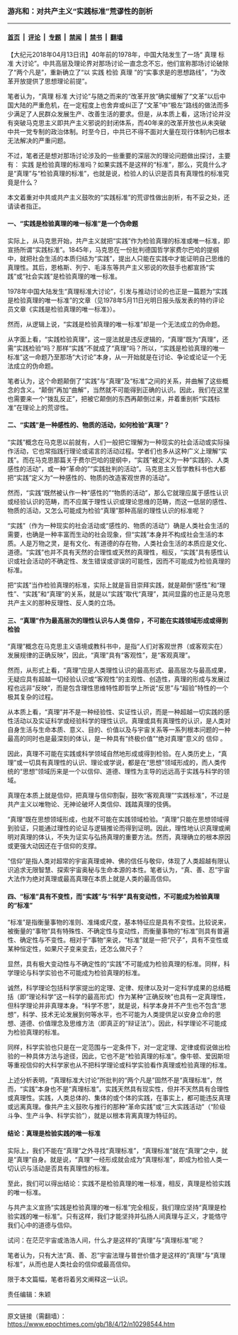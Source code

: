 ### 游兆和：对共产主义“实践标准”荒谬性的剖析

---

#### [首页](../../../..?n10298544) &nbsp;|&nbsp; [评论](../../../../../epoch-comment?n10298544) &nbsp;|&nbsp; [专题](../../../../../epoch-special?n10298544) &nbsp;|&nbsp; [禁闻](../../../../../epoch-news?n10298544) &nbsp;|&nbsp; [禁书](../../../../../books?n10298544) &nbsp;|&nbsp; [翻墙](https://github.com/gfw-breaker/nogfw/blob/master/README.md?n10298544)


<div class="post_content" id="artbody" itemprop="articleBody">
 <!-- article content begin -->
 <p>
  【大纪元2018年04月13日讯】40年前的1978年，中国大陆发生了一场“
  <ok href="https://www.epochtimes.com/gb/tag/%E7%9C%9F%E7%90%86.html">
   真理
  </ok>
  <ok href="https://www.epochtimes.com/gb/tag/%E6%A0%87%E5%87%86.html">
   标准
  </ok>
  大讨论”。中共高层及理论界对那场讨论一直念念不忘，他们宣称那场讨论破除了“两个凡是”，重新确立了“以
  <ok href="https://www.epochtimes.com/gb/tag/%E5%AE%9E%E8%B7%B5.html">
   实践
  </ok>
  检验
  <ok href="https://www.epochtimes.com/gb/tag/%E7%9C%9F%E7%90%86.html">
   真理
  </ok>
  ”的“实事求是的思想路线”，“为改革开放提供了思想理论前提”。
 </p>
 <p>
  笔者认为，“真理
  <ok href="https://www.epochtimes.com/gb/tag/%E6%A0%87%E5%87%86.html">
   标准
  </ok>
  大讨论”与随之而来的“改革开放”确实缓解了“文革”以后中国大陆的严重危机，在一定程度上也舍弃或纠正了“文革”中“极左”路线的做法而多少满足了人民群众发展生产、改善生活的要求。但是，从本质上看，这场讨论并没有突破马克思主义即共产主义邪说的封闭体系，而40年来的改革开放也从未突破中共一党专制的政治体制。时至今日，中共已不得不面对大量在现行体制内已根本无法解决的严重问题。
 </p>
 <p>
  不过，笔者还是想对那场讨论涉及的一些重要的深层次的理论问题做出探讨，主要有：
  <ok href="https://www.epochtimes.com/gb/tag/%E5%AE%9E%E8%B7%B5.html">
   实践
  </ok>
  是检验真理的标准吗？如果实践不是这样的“标准”，那么，究竟什么才是“真理”与“检验真理的标准”，也就是说，检验人的认识是否具有真理性的标准究竟是什么？
 </p>
 <p>
  本文着重对中共或共产主义鼓吹的“实践标准”的荒谬性做出剖析，有不妥之处，还请读者指正。
 </p>
 <h4>
  一、“实践是检验真理的唯一标准”是一个伪命题
 </h4>
 <p>
  实际上，从马克思开始，共产主义就把“实践”作为检验真理的标准或唯一标准，即宣扬所谓“实践标准”。1845年，马克思在一份批判德国哲学家费尔巴哈的提纲中，就把社会生活的本质归结为“实践”，提出人只能在实践中才能证明自己思维的真理性。其后，恩格斯、列宁、毛泽东等共产主义邪说的吹鼓手也都宣扬“实践”或“社会实践”是检验真理的唯一标准。
 </p>
 <p>
  1978年中国大陆发生“真理标准大讨论”，引发与推动讨论的也正是一篇题为“实践是检验真理的唯一标准”的文章（见1978年5月11日光明日报头版发表的特约评论员文章《实践是检验真理的唯一标准》）。
 </p>
 <p>
  然而，从逻辑上说，“实践是检验真理的唯一标准”却是一个无法成立的伪命题。
 </p>
 <p>
  从字面上看，“实践检验真理”，这一提法就是违反逻辑的，“真理”既为“真理”，还需“实践检验”吗？那样“实践”不就成了“真理”吗？所以，“实践是检验真理的唯一标准”这一命题乃至那场“大讨论”本身，从一开始就是在讨论、争论或论证一个无法成立的伪命题。
 </p>
 <p>
  笔者认为，这个命题颠倒了“实践”与“真理”及“标准”之间的关系，并曲解了这些概念的含义。“颠倒”再加“曲解”，当然就不可能得到正确的认识。因此，我们在这里也需要来一个“拨乱反正”，把被它颠倒的东西再颠倒过来，并着重剖析“实践标准”在理论上的荒谬性。
 </p>
 <h4>
  二、“实践”是一种感性的、物质的活动，如何检验“真理”？
 </h4>
 <p>
  “实践”概念在马克思以前就有，人们一般把它理解为一种现实的社会活动或实际操作活动，它也常指践行理论或诺言的活动过程。学者们也多从这种广义上理解“实践”。而在马克思那篇关于费尔巴哈的提纲中，“实践”被定义为一种“实践的、人类感性的活动”，或一种“革命的”“实践批判的活动”。马克思主义哲学教科书也大都把“实践”定义为“一种感性的、物质的改造客观世界的活动”。
 </p>
 <p>
  然而，“实践”既然被认作一种“感性的”“物质的活动”，那么它就理应属于感性认识或经验认识的范畴，而不应属于理性认识或理论思维的范畴，而这一低层的感性、物质的活动，又怎么可能成为检验“真理”那种高层的理性认识的标准呢？
 </p>
 <p>
  “实践”（作为一种现实的社会活动或“感性的、物质的活动”）确是人类社会生活的需要，也确是一种丰富而生动的社会现象，但“实践”本身并不构成社会生活的本质。人是万物之灵，是有文化、有道德的存在物，人类社会生活的本质应是文化、道德。“实践”也并不具有天然的合理性或天然的真理性，相反，“实践”具有感性认识或社会活动的不确定性、发生错误或谬误的可能性，因而不可能成为检验真理的标准。
 </p>
 <p>
  把“实践”当作检验真理的标准，实际上就是盲目崇拜实践，就是颠倒“感性”和“理性”、“实践”和“真理”的关系，就是以“实践”取代“真理”，其间显露的也正是马克思共产主义的那种反理性、反人类的立场。
 </p>
 <h4>
  三、“真理”作为最高层次的理性认识与人类
  <ok href="https://www.epochtimes.com/gb/tag/%E4%BF%A1%E4%BB%B0.html">
   信仰
  </ok>
  ，不可能在实践领域形成或得到检验
 </h4>
 <p>
  “真理”概念在马克思主义语境或教科书中，是指“人们对客观世界（或客观实在）发展规律的正确反映”，因此，“真理”具有“客观性”，是“客观真理”。
 </p>
 <p>
  然而，从形式上看，“真理”应是人类理性认识的最高形式、最高层次与最高成果，无疑应具有超越一切经验认识或“客观性”的主观性、创造性，真理的形成与发展过程也远非“反映”，而是包含理性思维特性即哲学上所说“反思”与“超验”特性的一个极其复杂的过程。
 </p>
 <p>
  从本质上看，“真理”并不是一种经验性、实证性认识，而是一种超越一切实践的感性活动以及实证科学或经验科学的理性认识。真理或具有真理性的认识，是人类对自身生活与生命本质、意义、目的、价值以及与宇宙关系等一系列根本问题的一种最高的同时也是最深刻的体认，是一种具有“终极价值”“绝对真理”意义的
  <ok href="https://www.epochtimes.com/gb/tag/%E4%BF%A1%E4%BB%B0.html">
   信仰
  </ok>
  。
 </p>
 <p>
  因此，真理不可能在实践或科学领域自然地形成或得到检验。在人类历史上，“真理”或一切具有真理性的认识、理论或学说，都是在“思想”领域形成的，而人类传统的“思想”领域历来是一个以信仰、道德、理性为主导的远远高于实践与科学的领域。
 </p>
 <p>
  真理在本质上就是信仰，把真理与信仰割裂，鼓吹“客观真理”“实践标准”，不过是共产主义以唯物论、无神论破坏人类信仰、践踏真理的伎俩。
 </p>
 <p>
  “真理”既在思想领域形成，也就不可能在实践领域检验。“真理”只能在思想领域得到验证，只能通过理性的论证与逻辑推论而得到证明。因此，理性地认识真理或阐明对真理的体认，不失为证实与弘扬真理的重要方法。然而，真理确立的根本原因或更强大动因还在于信仰的支撑。
 </p>
 <p>
  “信仰”是指人类对超常的宇宙真理或神、佛的信任与敬仰，体现了人类超越有限认识追求无限智慧、探索宇宙奥秘与生命本源的本性。笔者认为，“真、善、忍”宇宙大法作为绝对真理或最高真理在本质上就是人类的最高信仰。
 </p>
 <h4>
  四、“标准”具有不变性，而“实践”与“科学”具有变动性，不可能成为检验真理的“标准”
 </h4>
 <p>
  “标准”是指衡量事物的准则、准绳或尺度，基本特征应是具有不变性。比较说来，被衡量的“事物”具有特殊性、不确定性与变动性，而衡量事物的“标准”则具有普遍性、确定性与不变性。相对于“事物”来说，“标准”就是一把“尺子”，具有不变性或某种恒定性，如果尺子变来变去，还怎么做尺子？
 </p>
 <p>
  显然，具有极大变动性与不确定性的“实践”不可能成为检验真理的标准。同样，科学理论与科学实验也不可能成为检验真理的标准。
 </p>
 <p>
  诚然，科学理论包括科学家提出的定理、定律、规律以及对一定科学成果的总结概括（即“理论科学”这一科学的最高形式）作为某种“正确反映”也具有一定真理性，但科学理论并非真理本身。“科学不思”，就是说，科学本身并不产生也不包含“思想”，科学、技术无论发展到何等水平，也不可能为人类提供足以安身立命的思想、道德、价值理念及思维方法（即真正的“辩证法”）。因此，科学理论不可能成为检验真理的标准。
 </p>
 <p>
  同样，科学实验也只是在一定范围与一定条件下，对一定定理、定律或假说做出检验的一种具体方法与途径，因此，它也不是“检验真理的标准”。像牛顿、爱因斯坦等重视信仰的大科学家也从不把科学理论或科学实验看作真理或检验真理的标准。
 </p>
 <p>
  上述分析表明，“真理标准大讨论”所批判的“两个凡是”固然不是“真理标准”，然而，“实践”本身也不是“真理标准”。实践天然具有现实性，但并不天然具有合理性或真理性。实践，人类总体的、集体的或个体的实践，在事实上，都可能违反真理或远离真理。像共产主义鼓吹与推行的那种“革命实践”或“三大实践活动”（“阶级斗争、生产斗争、科学实验”），就是以根本背离真理为特征的。
 </p>
 <h4>
  结论：真理是检验实践的唯一标准
 </h4>
 <p>
  实际上，我们不能在“真理”之外寻找“真理标准”，“真理标准”就在“真理”之中，就是“真理”自身。就是说，“真理”一经形成就会成为“真理标准”，即成为检验人类一切认识与活动是否具有真理性的标准。
 </p>
 <p>
  至此，我们可以得出结论：实践不是检验真理的唯一标准，相反，真理是检验实践的唯一标准。
 </p>
 <p>
  与共产主义宣扬“实践是检验真理的唯一标准”完全相反，我们理应坚持“真理是检验实践的唯一标准”。只有这样，我们才能坚持并弘扬人间真理与正义，才能恪守我们心中的道德与信仰。
 </p>
 <p>
  试问：在茫茫宇宙或浩浩人间，什么才是这样的“真理”与“真理标准”呢？
 </p>
 <p>
  笔者认为，只有大法“真、善、忍”宇宙法理与普世价值才是这样的“真理”与“真理标准”，从而也是人类社会的信仰或最高信仰。
 </p>
 <p>
  限于本文篇幅，笔者将着另文阐释这一认识。
 </p>
 <p>
  责任编辑：朱颖
 </p>
 <!-- article content end -->
 <div id="below_article_ad">
 </div>
</div>


---

原文链接（需翻墙）：https://www.epochtimes.com/gb/18/4/12/n10298544.htm